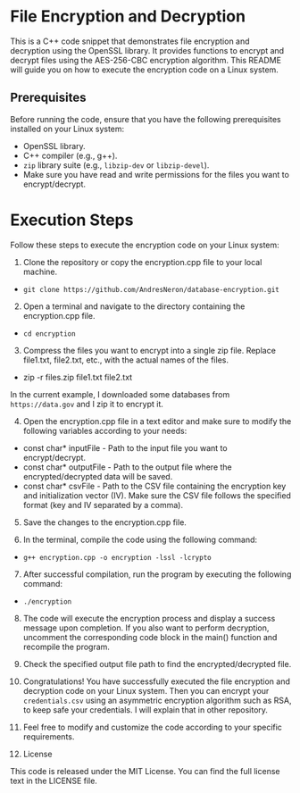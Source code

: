 # File Encryption and Decryption

This is a C++ code snippet that demonstrates file encryption and decryption using the OpenSSL library. It provides functions to encrypt 
and decrypt files using the AES-256-CBC encryption algorithm. This README will guide you on how to execute the encryption code on a Linux system.

## Prerequisites

Before running the code, ensure that you have the following prerequisites installed on your Linux system:

- OpenSSL library.
- C++ compiler (e.g., g++).
- `zip` library suite (e.g., `libzip-dev` or `libzip-devel`).
- Make sure you have read and write permissions for the files you want to encrypt/decrypt.

# Execution Steps

Follow these steps to execute the encryption code on your Linux system:

1. Clone the repository or copy the encryption.cpp file to your local machine.

- `git clone https://github.com/AndresNeron/database-encryption.git`

2. Open a terminal and navigate to the directory containing the encryption.cpp file.

- `cd encryption`

3. Compress the files you want to encrypt into a single zip file. Replace file1.txt, file2.txt, etc., with the actual names of the files.

- zip -r files.zip file1.txt file2.txt

In the current example, I downloaded some databases from `https://data.gov` and I zip it to encrypt it.

4. Open the encryption.cpp file in a text editor and make sure to modify the following variables according to your needs:

- const char* inputFile - Path to the input file you want to encrypt/decrypt.
- const char* outputFile - Path to the output file where the encrypted/decrypted data will be saved.
- const char* csvFile - Path to the CSV file containing the encryption key and initialization vector (IV). Make sure the CSV file follows the specified format (key and IV separated by a comma).

5. Save the changes to the encryption.cpp file.

6. In the terminal, compile the code using the following command:

- `g++ encryption.cpp -o encryption -lssl -lcrypto`

7. After successful compilation, run the program by executing the following command:

- `./encryption`

8. The code will execute the encryption process and display a success message upon completion. If you also want to perform decryption, uncomment the corresponding code block in the main() function and recompile the program.

9. Check the specified output file path to find the encrypted/decrypted file.

10. Congratulations! You have successfully executed the file encryption and decryption code on your Linux system. Then you can encrypt your `credentials.csv` using an asymmetric encryption algorithm such as RSA, to keep safe your credentials. I will explain that in other repository.

11. Feel free to modify and customize the code according to your specific requirements.

12. License

This code is released under the MIT License. You can find the full license text in the LICENSE file.
